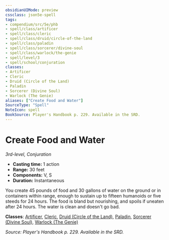 ```yaml
---
obsidianUIMode: preview
cssclass: json5e-spell
tags:
- compendium/src/5e/phb
- spell/class/artificer
- spell/class/cleric
- spell/class/druid/circle-of-the-land
- spell/class/paladin
- spell/class/sorcerer/divine-soul
- spell/class/warlock/the-genie
- spell/level/3
- spell/school/conjuration
classes:
- Artificer
- Cleric
- Druid (Circle of the Land)
- Paladin
- Sorcerer (Divine Soul)
- Warlock (The Genie)
aliases: ["Create Food and Water"]
SourceType: "Spell"
NoteIcon: spell
BookSource: Player's Handbook p. 229. Available in the SRD.
---
```

# Create Food and Water
*3rd-level, Conjuration*  

- **Casting time:** 1 action
- **Range:** 30 feet
- **Components:** V, S
- **Duration:** Instantaneous

You create 45 pounds of food and 30 gallons of water on the ground or in containers within range, enough to sustain up to fifteen humanoids or five steeds for 24 hours. The food is bland but nourishing, and spoils if uneaten after 24 hours. The water is clean and doesn't go bad.

**Classes**: [Artificer](/2-Mechanics/CLI/classes/artificer-tce.md), [Cleric](/2-Mechanics/CLI/classes/cleric.md), [Druid (Circle of the Land)](/2-Mechanics/CLI/classes/druid-circle-of-the-land.md), [Paladin](/2-Mechanics/CLI/classes/paladin.md), [Sorcerer (Divine Soul)](/2-Mechanics/CLI/classes/sorcerer-divine-soul-xge.md), [Warlock (The Genie)](/2-Mechanics/CLI/classes/warlock-the-genie-tce.md)

*Source: Player's Handbook p. 229. Available in the SRD.*